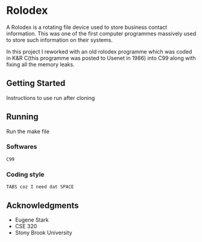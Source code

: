 # Rolodex

A Rolodex is a rotating file device used to store business contact information. This was one of the first computer programmes massively used to store such information on their systems.

In this project I reworked with an old rolodex programme which was coded in K&R C(this programme was posted to Usenet in 1986) into C99 along with fixing all the memory leaks.

## Getting Started

Instructions to use run after cloning

## Running

Run the make file

### Softwares

```
C99
```

### Coding style

```
TABS coz I need dat SPACE
```

## Acknowledgments

- Eugene Stark 
- CSE 320
- Stony Brook University